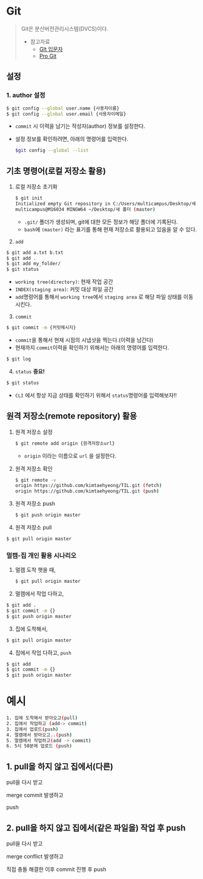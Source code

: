 # Git

> Git은 분산버전관리시스템(DVCS)이다.
>
> * 참고자료
>   * [GIt 입문자](https://backlog.com/git-tutorial/kr)
>   * [Pro Git](https://git-scm.com/book/ko/v2)

## 설정

### 1. author 설정

```bash
$ git config --global user.name {사용자이름}
$ git config --global user.email {사용자이메일}
```

* `commit` 시 이력을 남기는 작성자(author) 정보를 설정한다.

* 설정 정보를 확인하려면, 아래의 명령어를 입력한다.

  ```bash
  $git config --global --list
  ```

  

## 기초 명령어(로컬 저장소 활용)

1. 로컬 저장소 초기화

   ```bash
   $ git init
   Initialized empty Git repository in C:/Users/multicampus/Desktop/새 폴더/.git/
   multicampus@M16034 MINGW64 ~/Desktop/새 폴더 (master)
   ```

   * `.git/` 폴더가 생성되며, git에 대한 모든 정보가 해당 폴더에 기록된다.
   * `bash`에 `(master)` 라는 표기를 통해 현재 저장소로 활용되고 있음을 알 수 있다.

2.  `add`

   ```bash
   $ git add a.txt b.txt
   $ git add .
   $ git add my_folder/
   $ git status
   ```

   * `working tree(directory)`: 현재 작업 공간
   * `INDEX(staging area)`: 커밋 대상 파일 공간
   * `add`명령어를 통해서 `working tree`에서 `staging area` 로 해당 파일 상태를 이동시킨다.

3.  `commit`

   ```bash
   $ git commit -m {커밋메시지}
   ```

   * `commit`을 통해서 현재 시점의 시냅샷을 찍는다.(이력을 남긴다)
   * 현재까지 `commit`이력을 확인하기 위해서는 아래의 명령어를 입력한다.

   ```bash
   $ git log
   ```

4.  `status` **중요!**

   ```bash
   $ git status
   ```

   * `CLI` 에서 항상 지금 상태를 확인하기 위해서 `status`명령어를 입력해보자!!

## 원격 저장소(remote repository) 활용

1. 원격 저장소 설정

   ```bash
   $ git remote add origin {원격저장소url}
   ```

   - `origin` 이라는 이름으로 `url` 을 설정한다.

2. 원격 저장소 확인

   ```bash
   $ git remote -v
   origin https://github.com/kimtaehyeong/TIL.git (fetch)
   origin https://github.com/kimtaehyeong/TIL.git (push)
   ```

3. 원격 저장소 push

   ```bash
   $ git push origin master
   ```

4.  원격 저장소 pull

   ```bash
   $ git pull origin master 
   ```



### 멀캠-집 개인 활용 시나리오

1. 멀캠 도착 햇을 때,

   ```bash
   $ git pull origin master
   ```

2.  멀캠에서 작업 다하고,

   ```bash
   $ git add .
   $ git commit -m {}
   $ git push origin master
   ```

3.  집에 도착해서,

   ```bash
   $ git pull origin master
   ```

4.  집에서 작업 다하고, `push`

   ```bash
   $ git add
   $ git commit -m {}
   $ git push origin master
   ```

   







# 예시

```bash
1. 집에 도착해서 받아오고(pull)
2. 집에서 작업하고 (add-> commit)
3. 집에서 업로드(push)
4. 멀캠에서 받아오고..(push)
5. 멀캠에서 작업하고(add -> commit)
6. 5시 50분에 업로드 (push)
```

## 1. pull을 하지 않고 집에서(다른)

pull을 다시 받고

merge commit 발생하고

push

## 2. pull을 하지 않고 집에서(같은 파일을) 작업 후 push

pull을 다시 받고

merge conflict 발생하고

직접 충돌 해결한 이후 commit 진행 후 push